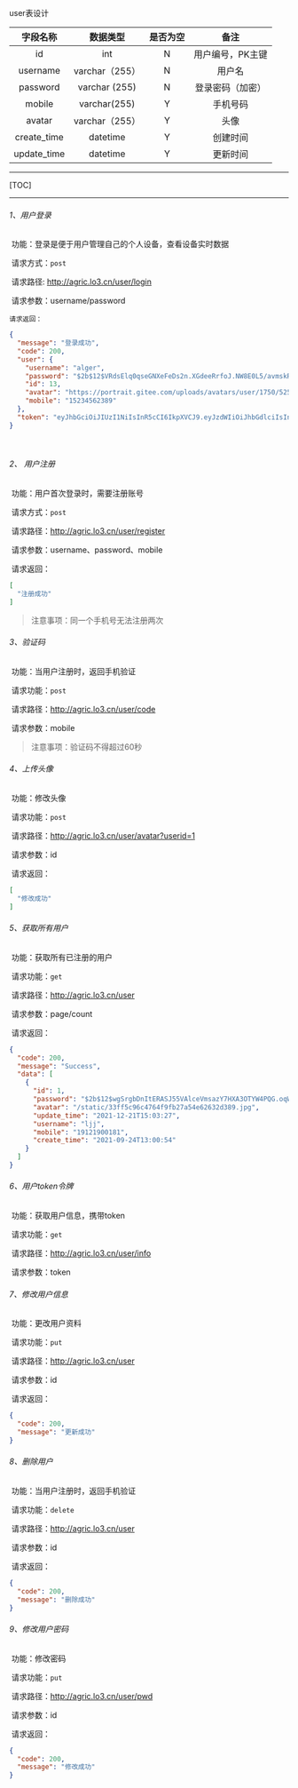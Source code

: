 user表设计

|  字段名称   |    数据类型    | 是否为空 |       备注       |
| :---------: | :------------: | :------: | :--------------: |
|     id      |      int       |    N     | 用户编号，PK主键 |
|  username   | varchar（255） |    N     |      用户名      |
|  password   | varchar (255)  |    N     | 登录密码（加密） |
|   mobile    |  varchar(255)  |    Y     |     手机号码     |
|   avatar    | varchar（255） |    Y     |       头像       |
| create_time |    datetime    |    Y     |     创建时间     |
| update_time |    datetime    |    Y     |     更新时间     |

------

[TOC]

---

###### 1、用户登录

​	功能：登录是便于用户管理自己的个人设备，查看设备实时数据

​	请求方式：`post`

​	请求路径: http://agric.lo3.cn/user/login

​	请求参数：username/password

 	请求返回：

```json
{
  "message": "登录成功",
  "code": 200,
  "user": {
    "username": "alger",
    "password": "$2b$12$VRdsElq0qseGNXeFeDs2n.XGdeeRrfoJ.NW8E0L5/avmskR.QwFgy",
    "id": 13,
    "avatar": "https://portrait.gitee.com/uploads/avatars/user/1750/5250172_algerkong_1623313500.png!avatar100",
    "mobile": "15234562389"
  },
  "token": "eyJhbGciOiJIUzI1NiIsInR5cCI6IkpXVCJ9.eyJzdWIiOiJhbGdlciIsInVzZXJfaWQiOjEzLCJ1c2VybmFtZSI6ImFsZ2VyIiwiYXZhdGFyIjoiaHR0cHM6Ly9wb3J0cmFpdC5naXRlZS5jb20vdXBsb2Fkcy9hdmF0YXJzL3VzZXIvMTc1MC81MjUwMTcyX2FsZ2Vya29uZ18xNjIzMzEzNTAwLnBuZyFhdmF0YXIxMDAiLCJleHAiOjE2MjgwNjU1ODV9.ClLHUM8wGGyD8kXybfCMXuNlgKh8Hamftkcyxlxi3uw"
}
```



​	

###### 2、 用户注册

​	功能：用户首次登录时，需要注册账号

​	请求方式：`post`

​	请求路径：http://agric.lo3.cn/user/register

​	请求参数：username、password、mobile

​	请求返回：

```json
[
  "注册成功"
]
```

> 注意事项：同一个手机号无法注册两次



###### 3、验证码

​	功能：当用户注册时，返回手机验证

​	请求功能：`post`

​	请求路径：http://agric.lo3.cn/user/code

​	请求参数：mobile

>注意事项：验证码不得超过60秒



###### 4、上传头像

​	功能：修改头像

​	请求功能：`post`

​	请求路径：http://agric.lo3.cn/user/avatar?userid=1

​	请求参数：id 

​	请求返回：

```json
[
  "修改成功"
]
```



###### 5、获取所有用户

​	功能：获取所有已注册的用户

​	请求功能：`get`

​	请求路径：http://agric.lo3.cn/user

​	请求参数：page/count

​	请求返回：

```json
{
  "code": 200,
  "message": "Success",
  "data": [
    {
      "id": 1,
      "password": "$2b$12$wgSrgbDnItERASJ55VAlceVmsazY7HXA3OTYW4PQG.oqWvuZR0aWi",
      "avatar": "/static/33ff5c96c4764f9fb27a54e62632d389.jpg",
      "update_time": "2021-12-21T15:03:27",
      "username": "ljj",
      "mobile": "19121900181",
      "create_time": "2021-09-24T13:00:54"
    }
  ]
}
```





###### 6、用户token令牌

​	功能：获取用户信息，携带token

​	请求功能：`get`

​	请求路径：http://agric.lo3.cn/user/info

​	请求参数：token



###### 7、修改用户信息

​	功能：更改用户资料

​	请求功能：`put`

​	请求路径：http://agric.lo3.cn/user

​	请求参数：id

​	请求返回：

```json
{
  "code": 200,
  "message": "更新成功"
}
```



###### 8、删除用户

​	功能：当用户注册时，返回手机验证

​	请求功能：`delete`

​	请求路径：http://agric.lo3.cn/user

​	请求参数：id

​	请求返回：

```json
{
  "code": 200,
  "message": "删除成功"
}
```





###### 9、修改用户密码

​	功能：修改密码

​	请求功能：`put`

​	请求路径：http://agric.lo3.cn/user/pwd

​	请求参数：id

​	请求返回：

```json
{
  "code": 200,
  "message": "修改成功"
}
```



